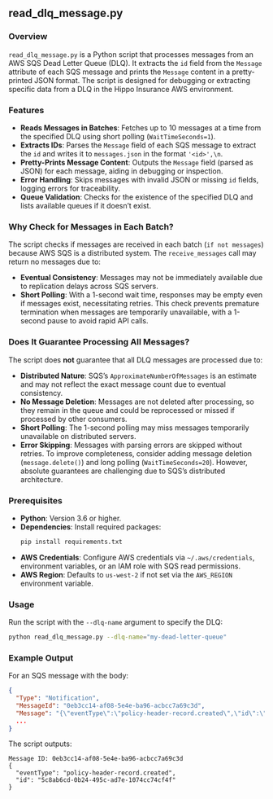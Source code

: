 ## read_dlq_message.py

### Overview
`read_dlq_message.py` is a Python script that processes messages from an AWS SQS Dead Letter Queue (DLQ). It extracts the `id` field from the `Message` attribute of each SQS message and prints the `Message` content in a pretty-printed JSON format. The script is designed for debugging or extracting specific data from a DLQ in the Hippo Insurance AWS environment.

### Features
- **Reads Messages in Batches**: Fetches up to 10 messages at a time from the specified DLQ using short polling (`WaitTimeSeconds=1`).
- **Extracts IDs**: Parses the `Message` field of each SQS message to extract the `id` and writes it to `messages.json` in the format `'<id>',\n`.
- **Pretty-Prints Message Content**: Outputs the `Message` field (parsed as JSON) for each message, aiding in debugging or inspection.
- **Error Handling**: Skips messages with invalid JSON or missing `id` fields, logging errors for traceability.
- **Queue Validation**: Checks for the existence of the specified DLQ and lists available queues if it doesn’t exist.

### Why Check for Messages in Each Batch?
The script checks if messages are received in each batch (`if not messages`) because AWS SQS is a distributed system. The `receive_messages` call may return no messages due to:
- **Eventual Consistency**: Messages may not be immediately available due to replication delays across SQS servers.
- **Short Polling**: With a 1-second wait time, responses may be empty even if messages exist, necessitating retries.
This check prevents premature termination when messages are temporarily unavailable, with a 1-second pause to avoid rapid API calls.

### Does It Guarantee Processing All Messages?
The script does **not** guarantee that all DLQ messages are processed due to:
- **Distributed Nature**: SQS’s `ApproximateNumberOfMessages` is an estimate and may not reflect the exact message count due to eventual consistency.
- **No Message Deletion**: Messages are not deleted after processing, so they remain in the queue and could be reprocessed or missed if processed by other consumers.
- **Short Polling**: The 1-second polling may miss messages temporarily unavailable on distributed servers.
- **Error Skipping**: Messages with parsing errors are skipped without retries.
To improve completeness, consider adding message deletion (`message.delete()`) and long polling (`WaitTimeSeconds=20`). However, absolute guarantees are challenging due to SQS’s distributed architecture.

### Prerequisites
- **Python**: Version 3.6 or higher.
- **Dependencies**: Install required packages:
  ```bash
  pip install requirements.txt
  ```
- **AWS Credentials**: Configure AWS credentials via `~/.aws/credentials`, environment variables, or an IAM role with SQS read permissions.
- **AWS Region**: Defaults to `us-west-2` if not set via the `AWS_REGION` environment variable.

### Usage
Run the script with the `--dlq-name` argument to specify the DLQ:

```bash
python read_dlq_message.py --dlq-name="my-dead-letter-queue"
```

### Example Output
For an SQS message with the body:
```json
{
  "Type": "Notification",
  "MessageId": "0eb3cc14-af08-5e4e-ba96-acbcc7a69c3d",
  "Message": "{\"eventType\":\"policy-header-record.created\",\"id\":\"5c8ab6cd-0b24-495c-ad7e-1074cc74cf4f\"}",
  ...
}
```

The script outputs:
```
Message ID: 0eb3cc14-af08-5e4e-ba96-acbcc7a69c3d
{
  "eventType": "policy-header-record.created",
  "id": "5c8ab6cd-0b24-495c-ad7e-1074cc74cf4f"
}
```
